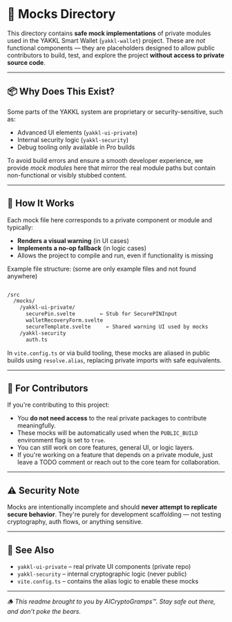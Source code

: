 # 🔐 Mocks Directory

This directory contains **safe mock implementations** of private modules used in the YAKKL Smart Wallet (`yakkl-wallet`) project. These are *not* functional components — they are placeholders designed to allow public contributors to build, test, and explore the project **without access to private source code**.

---

## 📦 Why Does This Exist?

Some parts of the YAKKL system are proprietary or security-sensitive, such as:

- Advanced UI elements (`yakkl-ui-private`)
- Internal security logic (`yakkl-security`)
- Debug tooling only available in Pro builds

To avoid build errors and ensure a smooth developer experience, we provide *mock modules* here that mirror the real module paths but contain non-functional or visibly stubbed content.

---

## 🧩 How It Works

Each mock file here corresponds to a private component or module and typically:

- **Renders a visual warning** (in UI cases)
- **Implements a no-op fallback** (in logic cases)
- Allows the project to compile and run, even if functionality is missing

Example file structure: (some are only example files and not found anywhere)
```bash

/src
  /mocks/
    /yakkl-ui-private/
      securePin.svelte        ← Stub for SecurePINInput
      walletRecoveryForm.svelte
      secureTemplate.svelte     ← Shared warning UI used by mocks
    /yakkl-security
      auth.ts

```

In `vite.config.ts` or via build tooling, these mocks are aliased in public builds using `resolve.alias`, replacing private imports with safe equivalents.

---

## 🧪 For Contributors

If you're contributing to this project:

- You **do not need access** to the real private packages to contribute meaningfully.
- These mocks will be automatically used when the `PUBLIC_BUILD` environment flag is set to `true`.
- You can still work on core features, general UI, or logic layers.
- If you're working on a feature that depends on a private module, just leave a TODO comment or reach out to the core team for collaboration.

---

## ⚠️ Security Note

Mocks are intentionally incomplete and should **never attempt to replicate secure behavior**. They're purely for development scaffolding — not testing cryptography, auth flows, or anything sensitive.

---

## 🧠 See Also

- `yakkl-ui-private` – real private UI components (private repo)
- `yakkl-security` – internal cryptographic logic (never public)
- `vite.config.ts` – contains the alias logic to enable these mocks

---

🪵 *This readme brought to you by AICryptoGramps™. Stay safe out there, and don’t poke the bears.*



